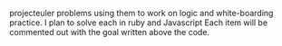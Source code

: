 projecteuler problems using them to work on logic and white-boarding practice. I plan to solve each in ruby and Javascript
Each item will be commented out with the goal written above the code.
